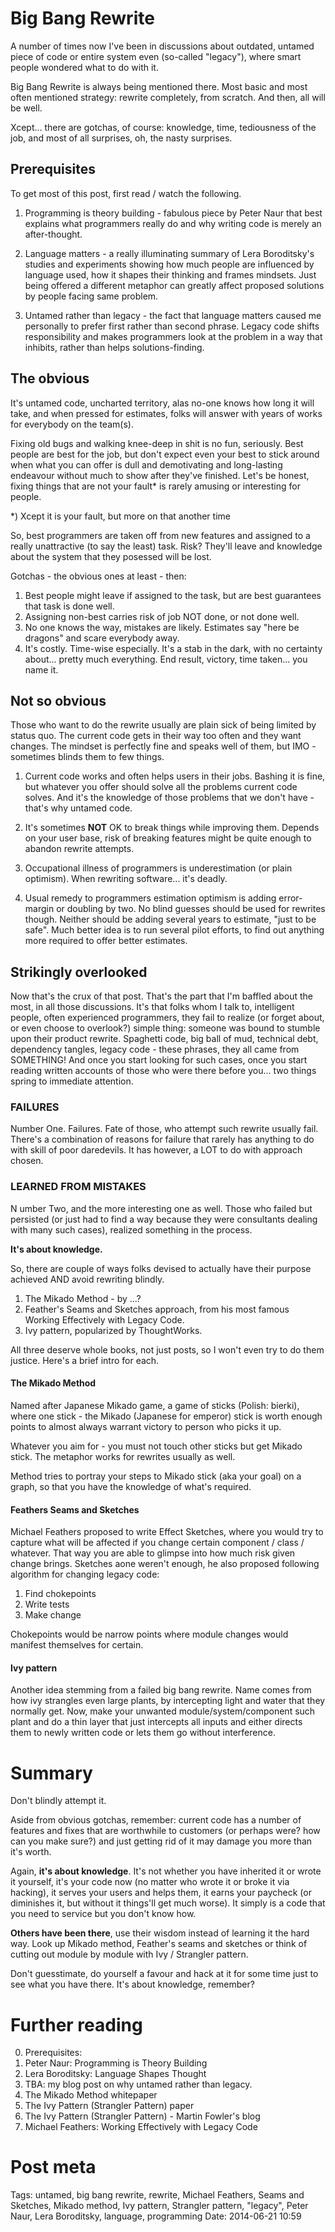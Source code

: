 Big Bang Rewrite
================

A number of times now I've been in discussions about outdated, untamed piece of code or entire system even (so-called "legacy"), where smart people wondered what to do with it.

Big Bang Rewrite is always being mentioned there. Most basic and most often mentioned strategy: rewrite completely, from scratch. And then, all will be well.

Xcept... there are gotchas, of course: knowledge, time, tediousness of the job, and most of all surprises, oh, the nasty surprises.

Prerequisites
-------------
To get most of this post, first read / watch the following.

1. Programming is theory building - fabulous piece by Peter Naur that best explains what programmers really do and why writing code is merely an after-thought.

2. Language matters - a really illuminating summary of Lera Boroditsky's studies and experiments showing how much people are influenced by language used, how it shapes their thinking and frames mindsets. Just being offered a different metaphor can greatly affect proposed solutions by people facing same problem.

3. Untamed rather than legacy - the fact that language matters caused me personally to prefer first rather than second phrase. Legacy code shifts responsibility and makes programmers look at the problem in a way that inhibits, rather than helps solutions-finding. 
 
The obvious
-----------
It's untamed code, uncharted territory, alas no-one knows how long it will take, and when pressed for estimates, folks will answer with years of works for everybody on the team(s).

Fixing old bugs and walking knee-deep in shit is no fun, seriously. Best people are best for the job, but don't expect even your best to stick around when what you can offer is dull and demotivating and long-lasting endeavour without much to show after they've finished. 
Let's be honest, fixing things that are not your fault* is rarely amusing or interesting for people.

*) Xcept it is your fault, but more on that another time

So, best programmers are taken off from new features and assigned to a really unattractive (to say the least) task. Risk? They'll leave and knowledge about the system that they posessed will be lost.

Gotchas - the obvious ones at least - then:

1) Best people might leave if assigned to the task, but are best guarantees that task is done well.
2) Assigning non-best carries risk of job NOT done, or not done well.
3) No one knows the way, mistakes are likely. Estimates say "here be dragons" and scare everybody away.
4) It's costly. Time-wise especially. It's a stab in the dark, with no certainty about... pretty much everything. End result, victory, time taken... you name it.

Not so obvious
--------------
Those who want to do the rewrite usually are plain sick of being limited by status quo. The current code gets in their way too often and they want changes. The mindset is perfectly fine and speaks well of them, but IMO - sometimes blinds them to few things.

1. Current code works and often helps users in their jobs. Bashing it is fine, but whatever you offer should solve all the problems current code solves. And it's the knowledge of those problems that we don't have - that's why untamed code.

2. It's sometimes **NOT** OK to break things while improving them. Depends on your user base, risk of breaking features might be quite enough to abandon rewrite attempts.

3. Occupational illness of programmers is underestimation (or plain optimism). When rewriting software... it's deadly.

4. Usual remedy to programmers estimation optimism is adding error-margin or doubling by two. No blind guesses should be used for rewrites though. Neither should be adding several years to estimate, "just to be safe". Much better idea is to run several pilot efforts, to find out anything more required to offer better estimates. 

Strikingly overlooked
---------------------

Now that's the crux of that post. That's the part that I'm baffled about the most, in all those discussions. It's that folks whom I talk to, intelligent people, often experienced programmers, they fail to realize (or forget about, or even choose to overlook?) simple thing: someone was bound to stumble upon their product rewrite. Spaghetti code, big ball of mud, technical debt, dependency tangles, legacy code  - these phrases, they all came from SOMETHING! And once you start looking for such cases, once you start reading written accounts of those who were there before you... two things spring to immediate attention.

### FAILURES
Number One. Failures. Fate of those, who attempt such rewrite usually fail. There's a combination of reasons for failure that rarely has anything to do with skill of poor daredevils. It has however, a LOT to do with approach chosen.
 
### LEARNED FROM MISTAKES
N umber Two, and the more interesting one as well. Those who failed but persisted (or just had to find a way because they were consultants dealing with many such cases), realized something in the process.

**It's about knowledge.** 

So, there are couple of ways folks devised to actually have their purpose achieved AND avoid rewriting blindly. 

1. The Mikado Method - by ...?
2. Feather's Seams and Sketches approach, from his most famous Working Effectively with Legacy Code.
3. Ivy pattern, popularized by ThoughtWorks.

All three deserve whole books, not just posts, so I won't even try to do them justice. Here's a brief intro for each.

#### The Mikado Method
Named after Japanese Mikado game, a game of sticks (Polish: bierki), where one stick - the Mikado (Japanese for emperor) stick is worth enough points to almost always warrant victory to person who picks it up. 

Whatever you aim for - you must not touch other sticks but get Mikado stick. The metaphor works for rewrites usually as well.

Method tries to portray your steps to Mikado stick (aka your goal) on a graph, so that you have the knowledge of what's required.

 
#### Feathers Seams and Sketches
Michael Feathers proposed to write Effect Sketches, where you would try to capture what will be affected if you change certain component / class / whatever. That way you are able to glimpse into how much risk given change brings. Sketches aone weren't enough, he also proposed following algorithm for changing legacy code:

1. Find chokepoints
2. Write tests
3. Make change
 
Chokepoints would be narrow points where module changes would manifest themselves for certain. 
 
#### Ivy pattern
Another idea stemming from a failed big bang rewrite. Name comes from how ivy strangles even large plants, by intercepting light and water that they normally get. Now, make your unwanted module/system/component such plant and do a thin layer that just intercepts all inputs and either directs them to newly written code or lets them go without interference.

 
Summary
=======
Don't blindly attempt it.

Aside from obvious gotchas, remember: current code has a number of features and fixes that are worthwhile to customers (or perhaps were? how can you make sure?) and just getting rid of it may damage you more than it's worth.

Again, **it's about knowledge**. It's not whether you have inherited it or wrote it yourself, it's your code now (no matter who wrote it or broke it via hacking), it serves your users and helps them, it earns your paycheck (or diminishes it, but without it things'll get much worse). It simply is a code that you need to service but you don't know how. 

**Others have been there**, use their wisdom instead of learning it the hard way. Look up Mikado method, Feather's seams and sketches or think of cutting out module by module with Ivy / Strangler pattern. 

Don't guesstimate, do yourself a favour and hack at it for some time just to see what you have there. It's about knowledge, remember?


Further reading
===============

0. Prerequisites:
  1. Peter Naur: Programming is Theory Building
  2. Lera Boroditsky: Language Shapes Thought
  3. TBA: my blog post on why untamed rather than legacy.
1. The Mikado Method whitepaper
2. The Ivy Pattern (Strangler Pattern) paper
3. The Ivy Pattern (Strangler Pattern) - Martin Fowler's blog
4. Michael Feathers: Working Effectively with Legacy Code


Post meta
=========

Tags: untamed, big bang rewrite, rewrite, Michael Feathers, Seams and Sketches, Mikado method, Ivy pattern, Strangler pattern, "legacy", Peter Naur, Lera Boroditsky, language, programming
Date: 2014-06-21 10:59
